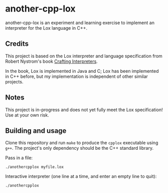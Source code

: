 # another-cpp-lox

another-cpp-lox is an experiment and learning exercise to implement an interpreter for the Lox language in C++.

## Credits

This project is based on the Lox interpreter and language specification from Robert Nystrom's book [Crafting Interpreters](https://craftinginterpreters.com).

In the book, Lox is implemented in Java and C; Lox has been implemented in C++ before, but my implementation is independent of other similar projects.

## Notes

This project is in-progress and does not yet fully meet the Lox specification! Use at your own risk.

## Building and usage

Clone this repository and run `make` to produce the `cpplox` executable using `g++`. The project's only dependency should be the C++ standard library.

Pass in a file:
```
./anothercpplox myfile.lox
```

Interactive interpreter (one line at a time, and enter an empty line to quit):
```
./anothercpplox
```
